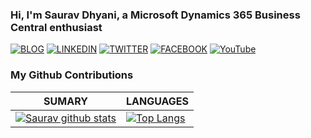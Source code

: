 ### Hi, I'm Saurav Dhyani, a Microsoft Dynamics 365 Business Central enthusiast 


[![BLOG](https://img.shields.io/badge/blogger-black?style=for-the-badge&logo=Blogger)](http://sauravdhyani.com/) 
[![LINKEDIN](https://img.shields.io/badge/Linkedin-black?style=for-the-badge&logo=linkedin)](https://www.linkedin.com/in/sauravdhyani/) 
[![TWITTER](https://img.shields.io/badge/Twitter-black?style=for-the-badge&logo=twitter)](https://twitter.com/sauravdhyani) 
[![FACEBOOK](https://img.shields.io/badge/Facebook-black?style=for-the-badge&logo=facebook)](https://www.facebook.com/SauravMSDYN365BC)
[![YouTube](https://img.shields.io/badge/Youtube-black?style=for-the-badge&logo=youtube)](https://www.youtube.com/user/postsaurav)

### My Github Contributions
| **SUMARY**                                                                                                                                              | **LANGUAGES**                                                                                                                                         |
| ------------------------------------------------------------------------------------------------------------------------------------------------------- | ----------------------------------------------------------------------------------------------------------------------------------------------------- |
| [![Saurav github stats](https://github-readme-stats.vercel.app/api?username=postsaurav&show_icons=true)](https://github.com/anuraghazra/github-readme-stats) | [![Top Langs](https://github-readme-stats.vercel.app/api/top-langs/?username=postsaurav&layout=compact)](https://github.com/anuraghazra/github-readme-stats)
